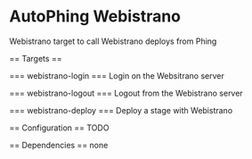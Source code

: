 AutoPhing Webistrano
====================

Webistrano target to call Webistrano deploys from Phing

== Targets ==

=== webistrano-login ===
Login on the Websitrano server

=== webistrano-logout ===
Logout from the Webistrano server

=== webistrano-deploy ===
Deploy a stage with Webistrano

== Configuration ==
TODO

== Dependencies ==
none
